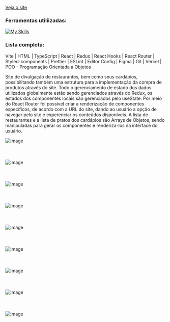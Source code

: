[Veja o site](https://efood-three-omega.vercel.app/)

### Ferramentas utiliizadas:
[![My Skills](https://skillicons.dev/icons?i=vite,html,ts,react,redux,styledcomponents,figma,git,vercel)](https://skillicons.dev)

### Lista completa:
Vite | HTML | TypeScript | React | Redux | React Hooks | React Router | Styled-components | Prettier | ESLint | Editor Config | Figma | Git | Vercel | POO - Programação Orientada a Objetos

Site de divulgação de restaurantes, bem como seus cardápios, possibilitando também uma estrutura para a implementação da compra de produtos através do site.
Todo o gerenciamento de estado dos dados utilizados globalmente estão sendo gerenciados através do Redux, os estados dos componentes locais são gerenciados pelo useState.
Por meio do React Router foi possível criar a renderização de componentes específicos, de acordo com a URL do site, dando ao usuário a opção de navegar pelo site e experenciar os conteúdos disponíveis.
A lista de restaurantes e a lista de pratos dos cardápios são Arrays de Objetos, sendo manipuladas para gerar os componentes e renderiza-los na interface do usuário.

![image](https://github.com/user-attachments/assets/d5f3f052-e0f9-4865-9b87-75ff5e190213)
<br/>
<br/>
<br/>
<br/>
![image](https://github.com/user-attachments/assets/ca294fcb-66f8-40ed-9458-b0c962103257)
<br/>
<br/>
<br/>
<br/>
![image](https://github.com/user-attachments/assets/9a4aaff9-8e92-492b-a300-b3b2ac680b95)
<br/>
<br/>
<br/>
<br/>
![image](https://github.com/user-attachments/assets/5c1dae81-3d5f-4e08-b3fc-62fbd4c54a43)
<br/>
<br/>
<br/>
<br/>
![image](https://github.com/user-attachments/assets/5adaa1f1-c9b8-40d2-8315-e0a78f4a666c)
<br/>
<br/>
<br/>
<br/>
![image](https://github.com/user-attachments/assets/8a4ac29c-f7d8-46c8-a5c9-db279c77097f)
<br/>
<br/>
<br/>
<br/>
![image](https://github.com/user-attachments/assets/377ab37a-e557-416c-847e-39bd13778af9)
<br/>
<br/>
<br/>
<br/>
![image](https://github.com/user-attachments/assets/f141df01-07b9-44e0-a15d-32fa38d546c9)
<br/>
<br/>
<br/>
<br/>
![image](https://github.com/user-attachments/assets/d86ca991-e2f5-457f-a62f-ff1ce87b7145)
